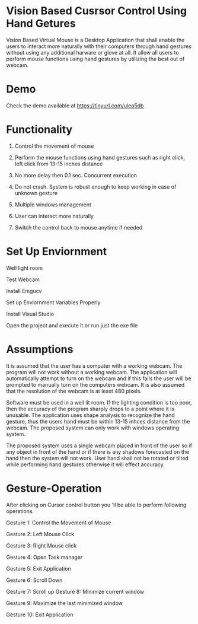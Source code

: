 # Vision Based Cusrsor Control Using Hand Getures

Vision Based Virtual Mouse is a Desktop Application that shall enable the users to interact more naturally with their computers through hand gestures without using any additional harware or glove at all. It allow all users to perform mouse functions using hand gestures by utilizing the best out of webcam. 

# Demo

Check the demo available at https://tinyurl.com/uleo5db

# Functionality
1) Control the movement of mouse

2) Perform the mouse functions using hand gestures such as right click, left click from 13-15 inches distance 

3) No more delay then 0.1 sec. Concurrent execution 

4) Do not crash. System is robust enough to keep working in case of unknown gesture 

5) Multiple windows management 

6) User can interact more naturally 

7) Switch the control back to mouse anytime if needed 



# Set Up Enviornment
Well light room 

Test Webcam 

Install Emgucv 

Set up Enviornment Variables Properly 

Install Visual Studio 

Open the project and execute it or run just the exe file 


# Assumptions
It is assumed that the user has a computer with a working webcam. The program will not work without a working webcam. The application will automatically attempt to turn on the webcam and if this fails the user will be prompted to manually turn on the computers webcam. It is also assumed that the resolution of the webcam is at least 480 pixels. 

Software must be used in a well lit room. If the lighting condition is too poor, then the accuracy of the program sharply drops to a point where it is unusable. The application uses shape analysis to recognize the hand gesture, thus the users hand must be within 13-15 inhces distance from the webcam. The proposed system can only work with windows operating system. 

The proposed system uses a single webcam placed in front of the user so if any object in front of the hand or if there is any shadows forecasted on the hand then the system will not work. 
User hand shall not be rotated or tilted while performing hand gestures otherwise it will effect accuracy 


# Gesture-Operation

After clicking on Cursor control button you 'll be able to perform following operations. 


Gesture 1:       Control the Movement of Mouse 

Gesture 2:       Left Mouse Click 

Gesture 3:       Right Mouse click 

Gesture 4:       Open Task manager 

Gesture 5:       Exit Application 

Gesture 6:       Scroll Down 

Gesture 7:       Scroll up 
Gesture 8:       Minimize current window 

Gesture 9:       Maximize the last minimized window 

Gesture 10:      Exit Application 

